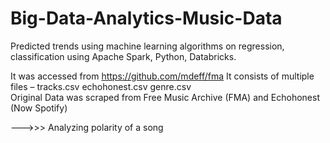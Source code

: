 # Big-Data-Analytics-Music-Data
Predicted trends using machine learning algorithms on regression, classification using Apache Spark, Python, Databricks.

It was accessed from https://github.com/mdeff/fma
It consists of multiple files –
tracks.csv 
echohonest.csv 
genre.csv 	
Original Data was scraped from Free Music Archive (FMA) and Echohonest (Now Spotify)

--->>> Analyzing polarity of a song


